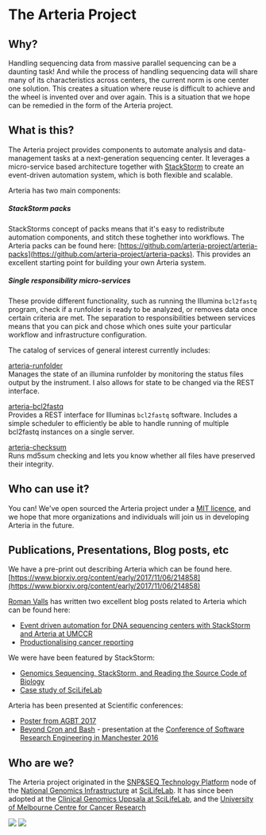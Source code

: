 The Arteria Project
===================

## Why?
Handling sequencing data from massive parallel sequencing can be a daunting task! And while the process of handling sequencing data will share many of its characteristics across centers, the current norm is one center one solution. This creates a situation where reuse is difficult to achieve and the wheel is invented over and over again. This is a situation that we hope can be remedied in the form of the Arteria project.

## What is this?
The Arteria project provides components to automate analysis and data-management tasks at a next-generation sequencing center. It leverages a micro-service based architecture together with [StackStorm](http://stackstorm.com/) to create an event-driven automation system, which is both flexible and scalable.

Arteria has two main components:
 
##### StackStorm packs
StackStorms concept of packs means that it's easy to redistribute automation components, and stitch these toghether into workflows. The Arteria packs can be found here: [https://github.com/arteria-project/arteria-packs](https://github.com/arteria-project/arteria-packs). This provides an excellent starting point for building your own Arteria system.

##### Single responsibility micro-services
These provide different functionality, such as running the Illumina `bcl2fastq` program, check if a runfolder is ready to be analyzed, or removes data once certain criteria are met. The separation to responsibilities between services means that you can pick and chose which ones suite your particular workflow and infrastructure configuration.

The catalog of services of general interest currently includes:

[arteria-runfolder](https://github.com/arteria-project/arteria-runfolder)  
Manages the state of an illumina runfolder by monitoring the status files output by the instrument. I also allows for state to be changed via the REST interface.

[arteria-bcl2fastq](https://github.com/arteria-project/arteria-bcl2fastq)   
Provides a REST interface for Illuminas `bcl2fastq` software. Includes a simple scheduler to efficiently be able to handle running of multiple bcl2fastq instances on a single server.
 
[arteria-checksum](https://github.com/arteria-project/arteria-checksum)    
Runs md5sum checking and lets you know whether all files have preserved their integrity.

## Who can use it?
You can! We've open sourced the Arteria project under a [MIT licence](http://choosealicense.com/licenses/mit/), and we hope that more organizations and individuals will join us in developing Arteria in the future.

## Publications, Presentations, Blog posts, etc

We have a pre-print out describing Arteria which can be found here. [https://www.biorxiv.org/content/early/2017/11/06/214858](https://www.biorxiv.org/content/early/2017/11/06/214858)

[Roman Valls](https://twitter.com/braincode) has written two excellent blog posts related to Arteria which can be found here:

 - [Event driven automation for DNA sequencing centers with StackStorm and Arteria at UMCCR](https://blogs.nopcode.org/brainstorm/2018-03-12-umccr-arteria/)
 - [Productionalising cancer reporting](https://blogs.nopcode.org/brainstorm/2018-03-13-umccr-pcgr/)

We were have been featured by StackStorm:

 - [Genomics Sequencing, StackStorm, and Reading the Source Code of Biology](https://stackstorm.com/2016/11/15/genomics-sequencing-stackstorm-reading-source-code-biology/)
 - [Case study of SciLifeLab](https://stackstorm.com/case-study-scilifelab/)

Arteria has been presented at Scientific conferences:

 - [Poster from AGBT 2017](https://drive.google.com/open?id=1Unc6FlwEaRigt1FmBFxm1Le7bAgUzT6C)
 - [Beyond Cron and Bash](https://docs.google.com/presentation/d/1qe_b9EwUuKw0HDgT-4l_2J_Vj5ROelcoUIdQCsOlnkQ/edit?usp=sharing) - presentation at the [Conference of Software Research Engineering in Manchester 2016](https://ukrse.github.io/conf2016)

## Who are we?
The Arteria project originated in the [SNP&SEQ Technology Platform](http://molmed.medsci.uu.se/SNP+SEQ+Technology+Platform/?languageId=1) node of the [National Genomics Infrastructure](https://portal.scilifelab.se/genomics/) at [SciLifeLab](http://www.scilifelab.se/). It has since been adopted at the [Clinical Genomics Uppsala at SciLifeLab](https://www.scilifelab.se/facilities/clinical-genomics-uppsala/), and the [University of Melbourne Centre for Cancer Research](http://mdhs.unimelb.edu.au/our-organisation/institutes-centres-departments/the-university-of-melbourne-centre-for-cancer-research)

![](https://ngisweden.scilifelab.se/site/ngisweden_logo.png)
![](http://www.scilifelab.se/wp-content/uploads/2013/09/82047_logo-green.jpg)
